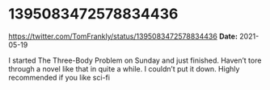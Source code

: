 # 1395083472578834436
https://twitter.com/TomFrankly/status/1395083472578834436
**Date:** 2021-05-19

I started The Three-Body Problem on Sunday and just finished. Haven’t tore through a novel like that in quite a while. I couldn’t put it down. Highly recommended if you like sci-fi
